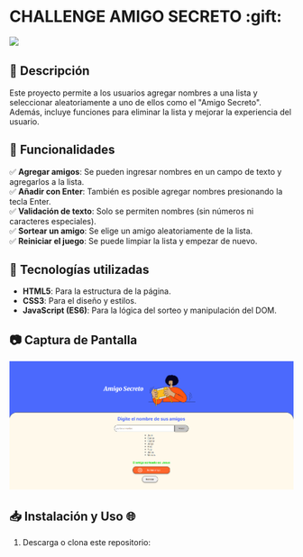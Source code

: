 <h1>CHALLENGE AMIGO SECRETO :gift:</h1>
<p align="left"> 
<img src=https://img.shields.io/badge/Status-Finalized-Green> 
</p>

## :pushpin: Descripción

Este proyecto permite a los usuarios agregar nombres a una lista y seleccionar aleatoriamente a uno de ellos como el "Amigo Secreto". Además, incluye funciones para eliminar la lista y mejorar la experiencia del usuario.

## 🚀 Funcionalidades

:white_check_mark: **Agregar amigos**: Se pueden ingresar nombres en un campo de texto y agregarlos a la lista.  
:white_check_mark: **Añadir con Enter**: También es posible agregar nombres presionando la tecla Enter.  
:white_check_mark: **Validación de texto**: Solo se permiten nombres (sin números ni caracteres especiales).  
:white_check_mark: **Sortear un amigo**: Se elige un amigo aleatoriamente de la lista.  
:white_check_mark: **Reiniciar el juego**: Se puede limpiar la lista y empezar de nuevo.  

## :art: Tecnologías utilizadas

- **HTML5**: Para la estructura de la página.  
- **CSS3**: Para el diseño y estilos.  
- **JavaScript (ES6)**: Para la lógica del sorteo y manipulación del DOM.  

## :camera: Captura de Pantalla

<img src="assets/the_game.png">

## 📥 Instalación y Uso :globe_with_meridians:

1. Descarga o clona este repositorio:
   ```bash
